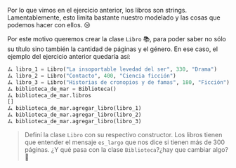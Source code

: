 Por lo que vimos en el ejercicio anterior, los libros son strings. Lamentablemente, esto limita bastante nuestro modelado y las cosas que podemos hacer con ellos. :cry:

Por este motivo queremos crear la clase `Libro` :books:, para poder saber no sólo su título sino también la cantidad de páginas y el género. En ese caso, el ejemplo del ejercicio anterior quedaría así:

```python
ム libro_1 = Libro("La insoportable levedad del ser", 330, "Drama")
ム libro_2 = Libro("Contacto", 400, "Ciencia ficción")
ム libro_3 = Libro("Historias de cronopios y de famas", 180, "Ficción")
ム biblioteca_de_mar = Biblioteca()
ム biblioteca_de_mar.libros
[]
ム biblioteca_de_mar.agregar_libro(libro_1)
ム biblioteca_de_mar.agregar_libro(libro_2)
ム biblioteca_de_mar.agregar_libro(libro_3)
```

> Definí la clase `Libro` con su respectivo constructor. Los libros tienen que entender el mensaje `es_largo` que nos dice si tienen más de 300 páginas. ¿Y qué pasa con la clase `Biblioteca`?¿hay que cambiar algo? :eyes: